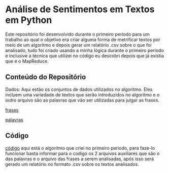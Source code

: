 # Análise de Sentimentos em Textos em Python
Este repositório foi desenvolvido durante o primeiro período para um trabalho ao qual o objetivo era criar alguma forma de metrificar textos por meio de um algoritmo e depois gerar um relatório .csv sobre o que foi analisado, tudo foi criado usando a minha lógica durante o primeiro período e inclusive a técnica que utilizei no código eu descobri depois que já existia que é o MapReduce.

## Conteúdo do Repositório
Dados: Aqui estão os conjuntos de dados utilizados no algoritmo. Eles incluem uma variedade de textos que serão introduzidos no algoritmo e o outro arquivo são as palavras que vão ser utilizadas para julgar as frases.

[frases](https://github.com/rennanpo/text-based-sentiments-analysis/blob/master/frases)

[palavras](https://github.com/rennanpo/text-based-sentiments-analysis/edit/master/README.md)

## Código
[código](https://github.com/rennanpo/text-based-sentiments-analysis/edit/master/README.md) aqui está o algoritmo que criei no primeiro periodo, para faze-lo funcionar basta informar para o codigo os 2 arquivos auxiliares que são o das palavras e o arquivo das frases a serem analisadas,
após isso será gerado um relatório no formato .csv sobre os textos analisados.
